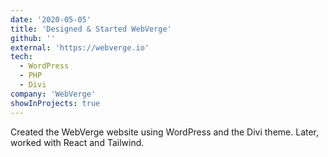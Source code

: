 ```yaml
---
date: '2020-05-05'
title: 'Designed & Started WebVerge'
github: ''
external: 'https://webverge.io'
tech:
  - WordPress
  - PHP
  - Divi
company: 'WebVerge'
showInProjects: true
---
```


Created the WebVerge website using WordPress and the Divi theme. Later, worked with React and Tailwind.
